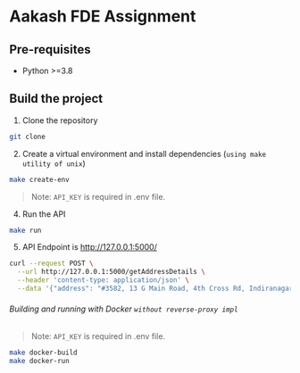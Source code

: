 # Aakash FDE Assignment

## Pre-requisites

- Python >=3.8

## Build the project

1. Clone the repository

```bash
git clone 
```

2. Create a virtual environment and install dependencies (`using make utility of unix`)

```bash
make create-env
```

> Note: `API_KEY` is required in .env file.

4. Run the API

```bash
make run
```

5. API Endpoint is http://127.0.0.1:5000/

```bash
curl --request POST \
  --url http://127.0.0.1:5000/getAddressDetails \
  --header 'content-type: application/json' \
  --data '{"address": "#3582, 13 G Main Road, 4th Cross Rd, Indiranagar,Bengaluru,Karnataka 560008","output_format": "json"}'
```

###### Building and running with Docker `without reverse-proxy impl`

> Note: `API_KEY` is required in .env file.

```bash
make docker-build
make docker-run
```